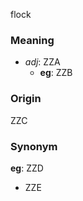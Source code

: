 flock
### Meaning
+ _adj_: ZZA
    + __eg__: ZZB

### Origin

ZZC

### Synonym

__eg__: ZZD

+ ZZE


